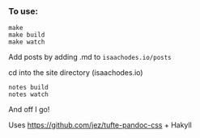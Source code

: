 ### To use:


    make 
    make build
    make watch
    
    
Add posts by adding .md to `isaachodes.io/posts`


cd into the site directory (isaachodes.io)


    notes build 
    notes watch



And off I go!


Uses https://github.com/jez/tufte-pandoc-css + Hakyll
